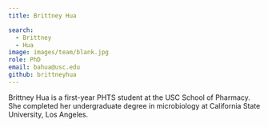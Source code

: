 ```yaml
---
title: Brittney Hua

search:
  - Brittney 
  - Hua
image: images/team/blank.jpg
role: PhD
email: bahua@usc.edu
github: brittneyhua
---
```


Brittney Hua is a first-year PHTS student at the USC School of Pharmacy. She completed her undergraduate degree in microbiology at California State University, Los Angeles. 
